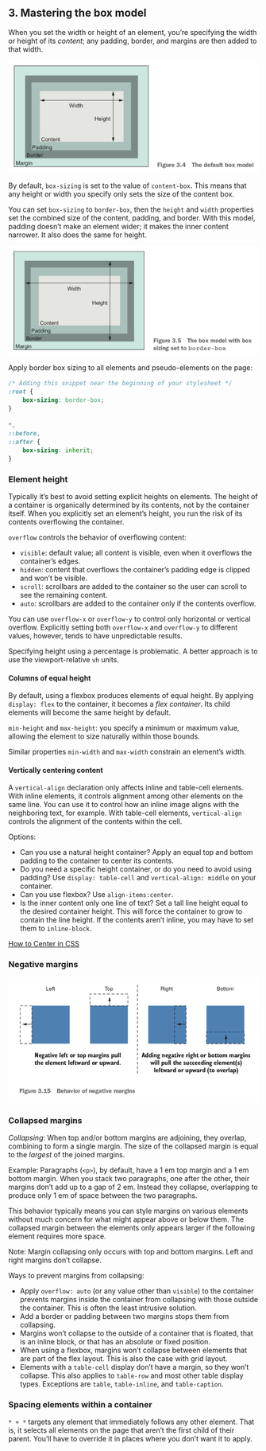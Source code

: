 ## 3. Mastering the box model

When you set the width or height of an element, you’re specifying the width or height of its *content*; any padding, border, and margins are then added to that width.

![The default box model](images/default-box-model.png)

By default, `box-sizing` is set to the value of `content-box`. This means that any height or width you specify only sets the size of the content box.

You can set `box-sizing` to `border-box`, then the `height` and `width` properties set the combined size of the content, padding, and border. With this model, padding doesn’t make an element wider; it makes the inner content narrower. It also does the same for height.

![The box model with box sizing set to border-box](images/border-box-sizing-model.png)

Apply border box sizing to all elements and pseudo-elements on the page:

```css
/* Adding this snippet near the beginning of your stylesheet */
:root {
    box-sizing: border-box;
}

*,
::before,
::after {
    box-sizing: inherit;
}
```

### Element height

Typically it’s best to avoid setting explicit heights on elements. The height of a container is organically determined by its contents, not by the container itself. When you explicitly set an element’s height, you run the risk of its contents overflowing the container.

`overflow` controls the behavior of overflowing content:

- `visible`: default value; all content is visible, even when it overflows the container’s edges.
- `hidden`: content that overflows the container’s padding edge is clipped and won’t be visible.
- `scroll`: scrollbars are added to the container so the user can scroll to see the remaining content.
- `auto`: scrollbars are added to the container only if the contents overflow.

You can use `overflow-x` or `overflow-y` to control only horizontal or vertical overflow. Explicitly setting both `overflow-x` and `overflow-y` to different values, however, tends to have unpredictable results.

Specifying height using a percentage is problematic. A better approach is to use the viewport-relative `vh` units.

#### Columns of equal height

By default, using a flexbox produces elements of equal height. By applying `display: flex` to the container, it becomes a *flex container*. Its child elements will become the same height by default.

`min-height` and `max-height`: you specify a minimum or maximum value, allowing the element to size naturally within those bounds.

Similar properties `min-width` and `max-width` constrain an element’s width.

#### Vertically centering content

A `vertical-align` declaration only affects inline and table-cell elements. With inline elements, it controls alignment among other elements on the same line. You can use it to control how an inline image aligns with the neighboring text, for example. With table-cell elements, `vertical-align` controls the alignment of the contents within the cell.

Options:

- Can you use a natural height container? Apply an equal top and bottom padding to the container to center its contents.
- Do you need a specific height container, or do you need to avoid using padding? Use `display: table-cell` and `vertical-align: middle` on your container.
- Can you use flexbox? Use `align-items:center`.
- Is the inner content only one line of text? Set a tall line height equal to the desired container height. This will force the container to grow to contain the line height. If the contents aren’t inline, you may have to set them to `inline-block`.

[How to Center in CSS](http://howtocenterincss.com)

### Negative margins

![Behavior of negative margins](images/negative-margins.png)

### Collapsed margins

*Collapsing*: When top and/or bottom margins are adjoining, they overlap, combining to form a single margin. The size of the collapsed margin is equal to the *largest* of the joined margins.

Example: Paragraphs (`<p>`), by default, have a 1 em top margin and a 1 em bottom margin. When you stack two paragraphs, one after the other, their margins don’t add up to a gap of 2 em. Instead they collapse, overlapping to produce only 1 em of space between the two paragraphs.

This behavior typically means you can style margins on various elements without much concern for what might appear above or below them. The collapsed margin between the elements only appears larger if the following element requires more space.

Note: Margin collapsing only occurs with top and bottom margins. Left and right margins don’t collapse.

Ways to prevent margins from collapsing:

- Apply `overflow: auto` (or any value other than `visible`) to the container prevents margins inside the container from collapsing with those outside the container. This is often the least intrusive solution.
- Add a border or padding between two margins stops them from collapsing.
- Margins won’t collapse to the outside of a container that is floated, that is an inline block, or that has an absolute or fixed position.
- When using a flexbox, margins won’t collapse between elements that are part of the flex layout. This is also the case with grid layout.
- Elements with a `table-cell` display don’t have a margin, so they won’t collapse. This also applies to `table-row` and most other table display types. Exceptions are `table`, `table-inline`, and `table-caption`.

### Spacing elements within a container

`* + *` targets any element that immediately follows any other element. That is, it selects all elements on the page that aren’t the first child of their parent. You’ll have to override it in places where you don’t want it to apply.